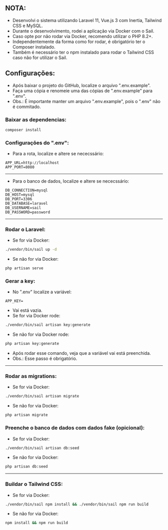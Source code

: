 ## NOTA:
- Desenvolvi o sistema utilizando Laravel 11, Vue.js 3 com Inertia, Tailwind CSS e MySQL.
- Durante o desenvolvimento, rodei a aplicação via Docker com o Sail.
- Caso opte por não rodar via Docker, recomendo utilizar o PHP 8.2+.
- Independentemente da forma como for rodar, é obrigatório ter o Composer instalado.
- Também é necessário ter o npm instalado para rodar o Tailwind CSS caso não for utilizar o Sail.

## Configurações:
- Após baixar o projeto do GitHub, localize o arquivo ".env.example".
- Faça uma cópia e renomeie uma das cópias de ".env.example" para ".env".
- Obs.: É importante manter um arquivo ".env.example", pois o ".env" não é commitado.

### Baixar as dependencias:
```bash
composer install
```

### Configurações do ".env":
- Para a rota, localize e altere se nececssário:
```env
APP_URL=http://localhost
APP_PORT=8080
```

---

- Para o banco de dados, localize e altere se nececssário:
```env
DB_CONNECTION=mysql
DB_HOST=mysql
DB_PORT=3306
DB_DATABASE=laravel
DB_USERNAME=sail
DB_PASSWORD=password
```

---

### Rodar o Laravel:
- Se for via Docker:
```bash
./vendor/bin/sail up -d
```
- Se não for via Docker:
```bash
php artisan serve
```

### Gerar a key:
- No ".env" localize a variável:
```env
APP_KEY=
```
- Vai está vazia.
- Se for via Docker rode:
```bash
./vendor/bin/sail artisan key:generate
```
- Se não for via Docker rode:
```bash
php artisan key:generate
```
- Após rodar esse comando, veja que a variável vai está preenchida.
- Obs.: Esse passo é obrigatório.
  
---

### Rodar as migrations:
- Se for via Docker:
```bash
./vendor/bin/sail artisan migrate
```
- Se não for via Docker:
```bash
php artisan migrate
```

### Preenche o banco de dados com dados fake (opicional):
- Se for via Docker:
```bash
./vendor/bin/sail artisan db:seed
```
- Se não for via Docker:
```bash
php artisan db:seed
```

---

### Buildar o Tailwind CSS:
- Se for via Docker:
```bash
./vendor/bin/sail npm install && ./vendor/bin/sail npm run build
```
- Se não for via Docker:
```bash
npm install && npm run build
```
